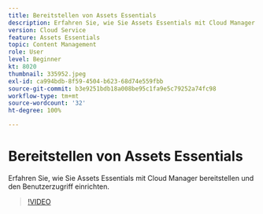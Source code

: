 ```yaml
---
title: Bereitstellen von Assets Essentials
description: Erfahren Sie, wie Sie Assets Essentials mit Cloud Manager bereitstellen und den Benutzerzugriff einrichten.
version: Cloud Service
feature: Assets Essentials
topic: Content Management
role: User
level: Beginner
kt: 8020
thumbnail: 335952.jpeg
exl-id: ca994bdb-8f59-4504-b623-68d74e559fbb
source-git-commit: b3e9251bdb18a008be95c1fa9e5c79252a74fc98
workflow-type: tm+mt
source-wordcount: '32'
ht-degree: 100%

---
```


# Bereitstellen von Assets Essentials

Erfahren Sie, wie Sie Assets Essentials mit Cloud Manager bereitstellen und den Benutzerzugriff einrichten.

>[!VIDEO](https://video.tv.adobe.com/v/335952?quality=12&learn=on)
